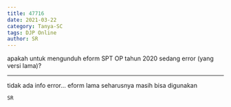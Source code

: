 ```yaml
---
title: 47716
date: 2021-03-22
category: Tanya-SC
tags: DJP Online
author: SR
---
```


apakah untuk mengunduh eform SPT OP tahun 2020 sedang error (yang versi lama)?

---

tidak ada info error... eform lama seharusnya masih bisa digunakan

`SR`
